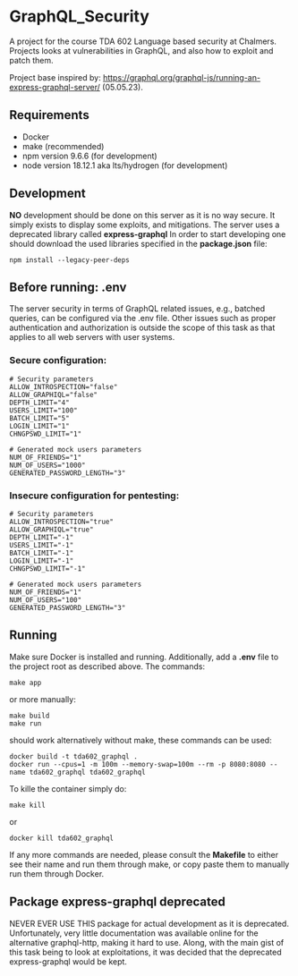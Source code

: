 # GraphQL_Security

A project for the course TDA 602 Language based security at Chalmers. Projects looks at vulnerabilities in GraphQL, and also how to exploit and patch them.

Project base inspired by: https://graphql.org/graphql-js/running-an-express-graphql-server/ (05.05.23).

## Requirements

- Docker
- make (recommended)
- npm version 9.6.6 (for development)
- node version 18.12.1 aka lts/hydrogen (for development)

## Development

**NO** development should be done on this server as it is no way secure. It simply exists to display some exploits, and mitigations. The server uses a deprecated library called **express-graphql**
In order to start developing one should download the used libraries specified in the **package.json** file:

```
npm install --legacy-peer-deps
```

## Before running: .env

The server security in terms of GraphQL related issues, e.g., batched queries, can be configured via the .env file. Other issues such as proper authentication and authorization is outside the scope of this task as that applies to all web servers with user systems.

### Secure configuration:

```
# Security parameters
ALLOW_INTROSPECTION="false"
ALLOW_GRAPHIQL="false"
DEPTH_LIMIT="4"
USERS_LIMIT="100"
BATCH_LIMIT="5"
LOGIN_LIMIT="1"
CHNGPSWD_LIMIT="1"

# Generated mock users parameters
NUM_OF_FRIENDS="1"
NUM_OF_USERS="1000"
GENERATED_PASSWORD_LENGTH="3"
```

### Insecure configuration for pentesting:

```
# Security parameters
ALLOW_INTROSPECTION="true"
ALLOW_GRAPHIQL="true"
DEPTH_LIMIT="-1"
USERS_LIMIT="-1"
BATCH_LIMIT="-1"
LOGIN_LIMIT="-1"
CHNGPSWD_LIMIT="-1"

# Generated mock users parameters
NUM_OF_FRIENDS="1"
NUM_OF_USERS="100"
GENERATED_PASSWORD_LENGTH="3"
```

## Running

Make sure Docker is installed and running. Additionally, add a **.env** file to the project root as described above. The commands:

```
make app
```

or more manually:

```
make build
make run
```

should work alternatively without make, these commands can be used:

```
docker build -t tda602_graphql .
docker run --cpus=1 -m 100m --memory-swap=100m --rm -p 8080:8080 --name tda602_graphql tda602_graphql
```

To kille the container simply do:

```
make kill
```

or

```
docker kill tda602_graphql
```

If any more commands are needed, please consult the **Makefile** to either see their name and run them through make, or copy paste them to manually run them through Docker.

## Package express-graphql deprecated

NEVER EVER USE THIS package for actual development as it is deprecated. Unfortunately, very little documentation was available online for the alternative graphql-http, making it hard to use. Along, with the main gist of this task being to look at exploitations, it was decided that the deprecated express-graphql would be kept.
